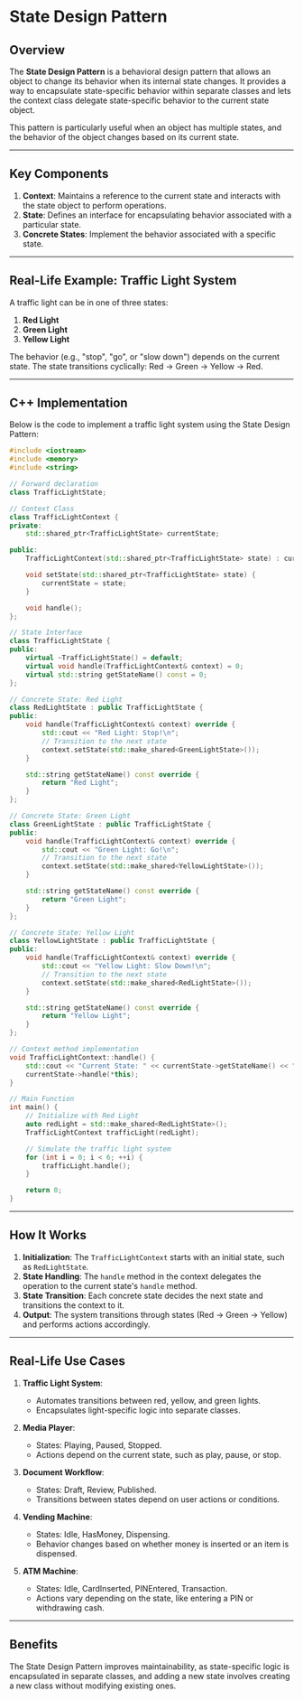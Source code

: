 
# State Design Pattern

## Overview
The **State Design Pattern** is a behavioral design pattern that allows an object to change its behavior when its internal state changes. It provides a way to encapsulate state-specific behavior within separate classes and lets the context class delegate state-specific behavior to the current state object.

This pattern is particularly useful when an object has multiple states, and the behavior of the object changes based on its current state.

---

## Key Components
1. **Context**: Maintains a reference to the current state and interacts with the state object to perform operations.
2. **State**: Defines an interface for encapsulating behavior associated with a particular state.
3. **Concrete States**: Implement the behavior associated with a specific state.

---

## Real-Life Example: Traffic Light System
A traffic light can be in one of three states:
1. **Red Light**
2. **Green Light**
3. **Yellow Light**

The behavior (e.g., "stop", "go", or "slow down") depends on the current state. The state transitions cyclically: Red → Green → Yellow → Red.

---

## C++ Implementation

Below is the code to implement a traffic light system using the State Design Pattern:

```cpp
#include <iostream>
#include <memory>
#include <string>

// Forward declaration
class TrafficLightState;

// Context Class
class TrafficLightContext {
private:
    std::shared_ptr<TrafficLightState> currentState;

public:
    TrafficLightContext(std::shared_ptr<TrafficLightState> state) : currentState(state) {}

    void setState(std::shared_ptr<TrafficLightState> state) {
        currentState = state;
    }

    void handle();
};

// State Interface
class TrafficLightState {
public:
    virtual ~TrafficLightState() = default;
    virtual void handle(TrafficLightContext& context) = 0;
    virtual std::string getStateName() const = 0;
};

// Concrete State: Red Light
class RedLightState : public TrafficLightState {
public:
    void handle(TrafficLightContext& context) override {
        std::cout << "Red Light: Stop!\n";
        // Transition to the next state
        context.setState(std::make_shared<GreenLightState>());
    }

    std::string getStateName() const override {
        return "Red Light";
    }
};

// Concrete State: Green Light
class GreenLightState : public TrafficLightState {
public:
    void handle(TrafficLightContext& context) override {
        std::cout << "Green Light: Go!\n";
        // Transition to the next state
        context.setState(std::make_shared<YellowLightState>());
    }

    std::string getStateName() const override {
        return "Green Light";
    }
};

// Concrete State: Yellow Light
class YellowLightState : public TrafficLightState {
public:
    void handle(TrafficLightContext& context) override {
        std::cout << "Yellow Light: Slow Down!\n";
        // Transition to the next state
        context.setState(std::make_shared<RedLightState>());
    }

    std::string getStateName() const override {
        return "Yellow Light";
    }
};

// Context method implementation
void TrafficLightContext::handle() {
    std::cout << "Current State: " << currentState->getStateName() << "\n";
    currentState->handle(*this);
}

// Main Function
int main() {
    // Initialize with Red Light
    auto redLight = std::make_shared<RedLightState>();
    TrafficLightContext trafficLight(redLight);

    // Simulate the traffic light system
    for (int i = 0; i < 6; ++i) {
        trafficLight.handle();
    }

    return 0;
}
```

---

## How It Works
1. **Initialization**: The `TrafficLightContext` starts with an initial state, such as `RedLightState`.
2. **State Handling**: The `handle` method in the context delegates the operation to the current state's `handle` method.
3. **State Transition**: Each concrete state decides the next state and transitions the context to it.
4. **Output**: The system transitions through states (Red → Green → Yellow) and performs actions accordingly.

---

## Real-Life Use Cases
1. **Traffic Light System**:
   - Automates transitions between red, yellow, and green lights.
   - Encapsulates light-specific logic into separate classes.

2. **Media Player**:
   - States: Playing, Paused, Stopped.
   - Actions depend on the current state, such as play, pause, or stop.

3. **Document Workflow**:
   - States: Draft, Review, Published.
   - Transitions between states depend on user actions or conditions.

4. **Vending Machine**:
   - States: Idle, HasMoney, Dispensing.
   - Behavior changes based on whether money is inserted or an item is dispensed.

5. **ATM Machine**:
   - States: Idle, CardInserted, PINEntered, Transaction.
   - Actions vary depending on the state, like entering a PIN or withdrawing cash.

---

## Benefits
The State Design Pattern improves maintainability, as state-specific logic is encapsulated in separate classes, and adding a new state involves creating a new class without modifying existing ones.
